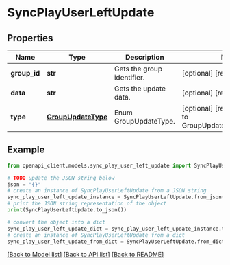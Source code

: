 # SyncPlayUserLeftUpdate


## Properties

Name | Type | Description | Notes
------------ | ------------- | ------------- | -------------
**group_id** | **str** | Gets the group identifier. | [optional] [readonly] 
**data** | **str** | Gets the update data. | [optional] [readonly] 
**type** | [**GroupUpdateType**](GroupUpdateType.md) | Enum GroupUpdateType. | [optional] [readonly] [default to GroupUpdateType.USERLEFT]

## Example

```python
from openapi_client.models.sync_play_user_left_update import SyncPlayUserLeftUpdate

# TODO update the JSON string below
json = "{}"
# create an instance of SyncPlayUserLeftUpdate from a JSON string
sync_play_user_left_update_instance = SyncPlayUserLeftUpdate.from_json(json)
# print the JSON string representation of the object
print(SyncPlayUserLeftUpdate.to_json())

# convert the object into a dict
sync_play_user_left_update_dict = sync_play_user_left_update_instance.to_dict()
# create an instance of SyncPlayUserLeftUpdate from a dict
sync_play_user_left_update_from_dict = SyncPlayUserLeftUpdate.from_dict(sync_play_user_left_update_dict)
```
[[Back to Model list]](../README.md#documentation-for-models) [[Back to API list]](../README.md#documentation-for-api-endpoints) [[Back to README]](../README.md)


